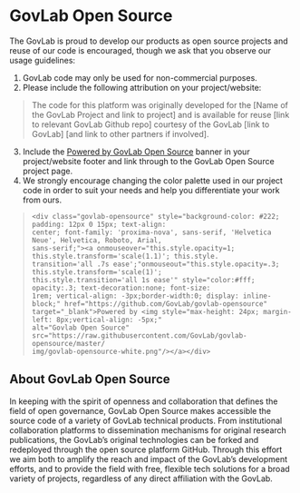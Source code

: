 # GovLab Open Source

The GovLab is proud to develop our products as open source projects and reuse of our code is encouraged, though we ask that you observe our usage guidelines:

1. GovLab code may only be used for non-commercial purposes.
2. Please include the following attribution on your project/website:

  > The code for this platform was originally developed for the [Name of the GovLab Project and link to project] and is 
  > available for reuse [link to relevant GovLab Github repo] courtesy of the GovLab [link to GovLab] [and link to other 
  > partners if involved].

3. Include the [Powered by GovLab Open Source](https://github.com/GovLab/govlab-opensource) banner in your project/website footer and link through to the GovLab Open Source project page.
4. We strongly encourage changing the color palette used in our project code in order to suit your needs and help you differentiate your work from ours. 

> ```
> <div class="govlab-opensource" style="background-color: #222; padding: 12px 0 15px; text-align: 
> center; font-family: 'proxima-nova', sans-serif, 'Helvetica Neue', Helvetica, Roboto, Arial, 
> sans-serif;"><a onmouseover="this.style.opacity=1; this.style.transform='scale(1.1)'; this.style.
> transition='all .7s ease';"onmouseout="this.style.opacity=.3; this.style.transform='scale(1)'; 
> this.style.transition='all 1s ease'" style="color:#fff; opacity:.3; text-decoration:none; font-size: 
> 1rem; vertical-align: -3px;border-width:0; display: inline-block;" href="https://github.com/GovLab/govlab-opensource" 
> target="_blank">Powered by <img style="max-height: 24px; margin-left: 8px;vertical-align: -5px;" 
> alt="Govlab Open Source" src="https://raw.githubusercontent.com/GovLab/govlab-opensource/master/
> img/govlab-opensource-white.png"/></a></div>
> ```


## About GovLab Open Source
In keeping with the spirit of openness and collaboration that defines the field of open governance, GovLab Open Source makes accessible the source code of a variety of GovLab technical products. From institutional collaboration platforms to dissemination mechanisms for original research publications, the GovLab’s original technologies can be forked and redeployed through the open source platform GitHub. Through this effort we aim both to amplify the reach and impact of the GovLab’s development efforts, and to provide the field with free, flexible tech solutions for a broad variety of projects, regardless of any direct affiliation with the GovLab. 
